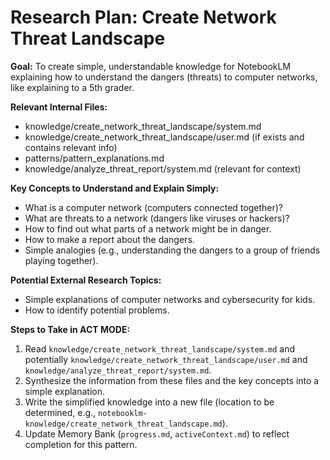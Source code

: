 # Research Plan: Create Network Threat Landscape

**Goal:** To create simple, understandable knowledge for NotebookLM explaining how to understand the dangers (threats) to computer networks, like explaining to a 5th grader.

**Relevant Internal Files:**
- knowledge/create_network_threat_landscape/system.md
- knowledge/create_network_threat_landscape/user.md (if exists and contains relevant info)
- patterns/pattern_explanations.md
- knowledge/analyze_threat_report/system.md (relevant for context)

**Key Concepts to Understand and Explain Simply:**
- What is a computer network (computers connected together)?
- What are threats to a network (dangers like viruses or hackers)?
- How to find out what parts of a network might be in danger.
- How to make a report about the dangers.
- Simple analogies (e.g., understanding the dangers to a group of friends playing together).

**Potential External Research Topics:**
- Simple explanations of computer networks and cybersecurity for kids.
- How to identify potential problems.

**Steps to Take in ACT MODE:**
1. Read `knowledge/create_network_threat_landscape/system.md` and potentially `knowledge/create_network_threat_landscape/user.md` and `knowledge/analyze_threat_report/system.md`.
2. Synthesize the information from these files and the key concepts into a simple explanation.
3. Write the simplified knowledge into a new file (location to be determined, e.g., `notebooklm-knowledge/create_network_threat_landscape.md`).
4. Update Memory Bank (`progress.md`, `activeContext.md`) to reflect completion for this pattern.

